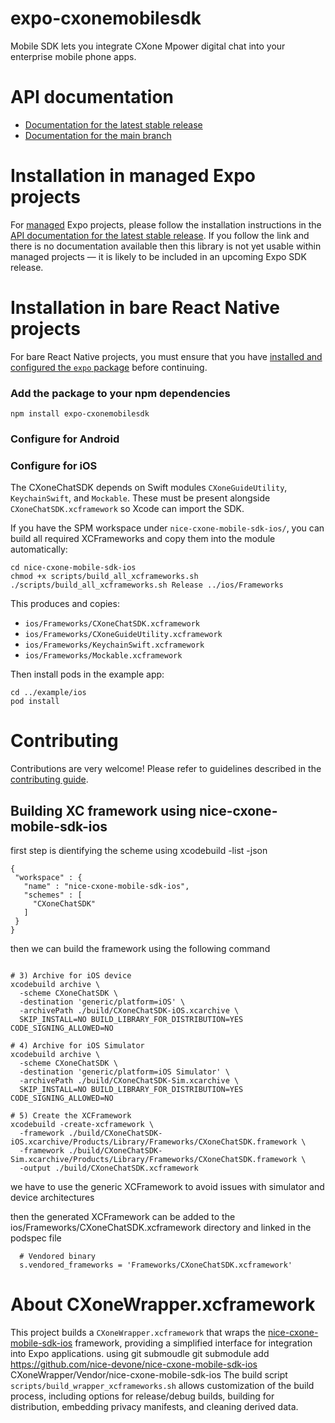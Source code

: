 # expo-cxonemobilesdk

Mobile SDK lets you integrate CXone Mpower digital chat into your enterprise mobile phone apps.

# API documentation

- [Documentation for the latest stable release](https://docs.expo.dev/versions/latest/sdk/cxonemobilesdk/)
- [Documentation for the main branch](https://docs.expo.dev/versions/unversioned/sdk/cxonemobilesdk/)

# Installation in managed Expo projects

For [managed](https://docs.expo.dev/archive/managed-vs-bare/) Expo projects, please follow the installation instructions in the [API documentation for the latest stable release](#api-documentation). If you follow the link and there is no documentation available then this library is not yet usable within managed projects &mdash; it is likely to be included in an upcoming Expo SDK release.

# Installation in bare React Native projects

For bare React Native projects, you must ensure that you have [installed and configured the `expo` package](https://docs.expo.dev/bare/installing-expo-modules/) before continuing.

### Add the package to your npm dependencies

```
npm install expo-cxonemobilesdk
```

### Configure for Android




### Configure for iOS

The CXoneChatSDK depends on Swift modules `CXoneGuideUtility`, `KeychainSwift`, and `Mockable`. These must be present alongside `CXoneChatSDK.xcframework` so Xcode can import the SDK.

If you have the SPM workspace under `nice-cxone-mobile-sdk-ios/`, you can build all required XCFrameworks and copy them into the module automatically:

```
cd nice-cxone-mobile-sdk-ios
chmod +x scripts/build_all_xcframeworks.sh
./scripts/build_all_xcframeworks.sh Release ../ios/Frameworks
```

This produces and copies:
- `ios/Frameworks/CXoneChatSDK.xcframework`
- `ios/Frameworks/CXoneGuideUtility.xcframework`
- `ios/Frameworks/KeychainSwift.xcframework`
- `ios/Frameworks/Mockable.xcframework`

Then install pods in the example app:

```
cd ../example/ios
pod install
```

# Contributing

Contributions are very welcome! Please refer to guidelines described in the [contributing guide]( https://github.com/expo/expo#contributing).



## Building XC framework using nice-cxone-mobile-sdk-ios
 first step is dientifying the scheme  using xcodebuild -list -json

 ```
 {
  "workspace" : {
    "name" : "nice-cxone-mobile-sdk-ios",
    "schemes" : [
      "CXoneChatSDK"
    ]
  }
}
```


then we can build the framework using the following command

```

# 3) Archive for iOS device
xcodebuild archive \
  -scheme CXoneChatSDK \
  -destination 'generic/platform=iOS' \
  -archivePath ./build/CXoneChatSDK-iOS.xcarchive \
  SKIP_INSTALL=NO BUILD_LIBRARY_FOR_DISTRIBUTION=YES CODE_SIGNING_ALLOWED=NO

# 4) Archive for iOS Simulator
xcodebuild archive \
  -scheme CXoneChatSDK \
  -destination 'generic/platform=iOS Simulator' \
  -archivePath ./build/CXoneChatSDK-Sim.xcarchive \
  SKIP_INSTALL=NO BUILD_LIBRARY_FOR_DISTRIBUTION=YES CODE_SIGNING_ALLOWED=NO

# 5) Create the XCFramework
xcodebuild -create-xcframework \
  -framework ./build/CXoneChatSDK-iOS.xcarchive/Products/Library/Frameworks/CXoneChatSDK.framework \
  -framework ./build/CXoneChatSDK-Sim.xcarchive/Products/Library/Frameworks/CXoneChatSDK.framework \
  -output ./build/CXoneChatSDK.xcframework

```

we have to use the generic XCFramework to avoid issues with simulator and device architectures

then the generated XCFramework can be added to the ios/Frameworks/CXoneChatSDK.xcframework directory and linked in the podspec file

```
  # Vendored binary
  s.vendored_frameworks = 'Frameworks/CXoneChatSDK.xcframework'

```  



# About CXoneWrapper.xcframework

This project builds a `CXoneWrapper.xcframework` that wraps the [nice-cxone-mobile-sdk-ios](https://github.com/nice/nice-cxone-mobile-sdk-ios) framework, providing a simplified interface for integration into Expo applications.
using git submoudle git submodule add https://github.com/nice-devone/nice-cxone-mobile-sdk-ios CXoneWrapper/Vendor/nice-cxone-mobile-sdk-ios
The build script `scripts/build_wrapper_xcframeworks.sh` allows customization of the build process, including options for release/debug builds, building for distribution, embedding privacy manifests, and cleaning derived data.



